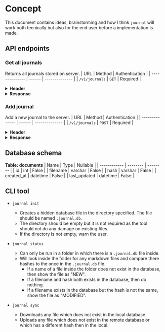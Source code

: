 # Concept
This document contains ideas, brainstorming and how I think `journal` will work both tecnically but also for the end user before a implementation is made.

## API endpoints


### Get all journals
Returns all journals stored on server.
| URL            | Method | Authentication |
| -------------- | ------ | -------------- |
| `/v1/journals` | `GET`  | Required       |

<details>
<summary><strong>Header</strong></summary>
<code>Authorization: Bearer xxx</code>
</details>

<details>
<summary><strong>Response</strong></summary>

| HTTP Code | Content-Type       | Response                                                 |
| --------- | ------------------ | -------------------------------------------------------- |
| 200       | `application/json` | `{}`                                                     |
| 401       | `application/json` | `{"message": "Invalid or missing authentication token"}` |
| 404       | `application/json` | `{"message": "No data stored on the server"}`            |

</details>

### Add journal
Add a new journal to the server.
| URL            | Method | Authentication |
| -------------- | ------ | -------------- |
| `/v1/journals` | `POST` | Required       |

<details>
<summary><strong>Header</strong></summary>
<code>Authorization: Bearer xxx</code>

<code>Form Data...</code>
</details>

<details>
<summary><strong>Response</strong></summary>

| HTTP Code | Content-Type       | Response                                                 |
| --------- | ------------------ | -------------------------------------------------------- |
| 200       | `application/json` | `{"message": "New journal added successfully}`           |
| 400       | `application/json` | `{"message": "Bad request. Journal may already exist"}`  |
| 401       | `application/json` | `{"message": "Invalid or missing authentication token"}` |

</details>


## Database schema

**Table: documents**
| Name         | Type     | Nullable |
| ------------ | -------- | -------- |
| id           | int      | False    |
| filename     | varchar  | False    |
| hash         | varshar  | False    |
| created_at   | datetime | False    |
| last_updated | datetime | False    |

## CLI tool

* `journal init` 
  * Creates a hidden database file in the directory specified. The file should be named `.journal.db`. 
  * The directory should be empty but it is not required as the tool should not do any damage on existing files.
  * If the directory is not empty, warn the user. 

* `journal status`
  * Can only be run in a folder in which there is a `.journal.db` file inside.
  * Will look inside the folder for any markdown files and compare there hashes to the once in the `.journal.db` file. 
    * If a name of a file inside the folder does not exist in the database, then show the file as "NEW".
    * If a filename and hash both exists in the database, then do nothing.
    * If a filename exists in the database but the hash is not the same, show the file as "MODIFIED".

* `journal sync`
  * Downloads any file which does not exist in the local database
  * Uploads any file which does not exist in the remote database or which has a different hash then in the local.